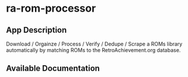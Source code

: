 # ra-rom-processor

## App Description

Download / Orgainze / Process / Verify / Dedupe / Scrape a ROMs library automatically by matching ROMs to the RetroAchievement.org database.

## Available Documentation

